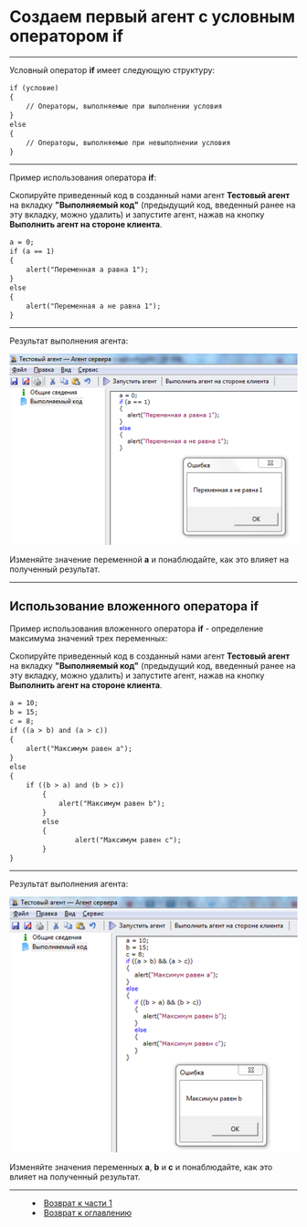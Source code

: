 # Создаем первый агент с условным оператором if
***

Условный оператор **if** имеет следующую структуру:

    if (условие)
    {
		// Операторы, выполняемые при выполнении условия
    } 
    else
    {
		// Операторы, выполняемые при невыполнении условия
    }

---

Пример использования оператора **if**:

Скопируйте приведенный код в созданный нами агент **Тестовый агент** на вкладку **"Выполняемый код"** (предыдущий код, введенный ранее на эту вкладку, можно удалить) и запустите агент, нажав на кнопку **Выполнить агент на стороне клиента**.

    a = 0;
    if (a == 1)
    {
		alert("Переменная a равна 1");
    } 
    else
    {
		alert("Переменная a не равна 1");
    }


---


Результат выполнения агента:

![](if01.PNG)

Изменяйте значение переменной **a** и понаблюдайте, как это влияет на полученный результат.

---


## Использование вложенного оператора if


Пример использования вложенного оператора **if** - определение максимума значений трех переменных:

Скопируйте приведенный код в созданный нами агент **Тестовый агент** на вкладку **"Выполняемый код"** (предыдущий код, введенный ранее на эту вкладку, можно удалить) и запустите агент, нажав на кнопку **Выполнить агент на стороне клиента**.

    a = 10;
    b = 15;
    c = 8;
    if ((a > b) and (a > c))
    {
		alert("Максимум равен a");
    } 
    else
    {
		if ((b > a) and (b > c))
        	{
            	alert("Максимум равен b");
        	}
        	else 
        	{
            		alert("Максимум равен c");
        	}
    }
    
---


Результат выполнения агента:

![](if02.PNG)

Изменяйте значения переменных **a**, **b** и **c** и понаблюдайте, как это влияет на полученный результат.




***


<dd><li> <a href="1_language.md"> Возврат к части 1</a></dd>


<dd><li> <a href="README.md"> Возврат к оглавлению</a></dd>
